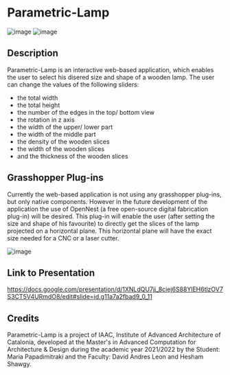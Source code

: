 # Parametric-Lamp


![image](https://user-images.githubusercontent.com/97610572/159379537-76ada546-4a67-44b0-aa4e-f399e074c262.png)
![image](https://user-images.githubusercontent.com/97610572/159380469-795cc158-2c5a-4d79-9c8d-890b8397239b.png)


## Description

Parametric-Lamp is an interactive web-based application, which enables the user to select his disered size and shape of a wooden lamp. 
The user can change the values of the following sliders:

- the total width
- the total height
- the number of the edges in the top/ bottom view
- the rotation in z axis
- the width of the upper/ lower part
- the width of the middle part
- the density of the wooden slices
- the width of the wooden slices
- and the thickness of the wooden slices


## Grasshopper Plug-ins

Currently the web-based application is not using any grasshopper plug-ins, but only native components. 
However in the future development of the application the use of OpenNest (a free open-source digital fabrication plug-in) will be desired. 
This plug-in will enable the user (after setting the size and shape of his favourite) to directly get the slices of the lamp projected on a horizontal plane. 
This horizontal plane will have the exact size needed for a CNC or a laser cutter.


![image](https://user-images.githubusercontent.com/97610572/159383944-a138de05-42f4-4daf-b34a-73b3ecbd00cc.png)


## Link to Presentation

https://docs.google.com/presentation/d/1XNLdQU7jj_8ciej6S88YlEH6tlzOV7S3CT5V4URmdO8/edit#slide=id.g11a7a2fbad9_0_11


## Credits

Parametric-Lamp is a project of IAAC, Institute of Advanced Architecture of Catalonia, developed at the Master's in Advanced Computation for Architecture & Design during the academic year 2021/2022 by the Student: Maria Papadimitraki and the Faculty: David Andres Leon and Hesham Shawgy.

